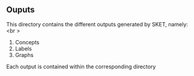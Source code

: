 ## Ouputs

This directory contains the different outputs generated by SKET, namely: <br \>
1. Concepts
2. Labels
3. Graphs

Each output is contained within the corresponding directory
